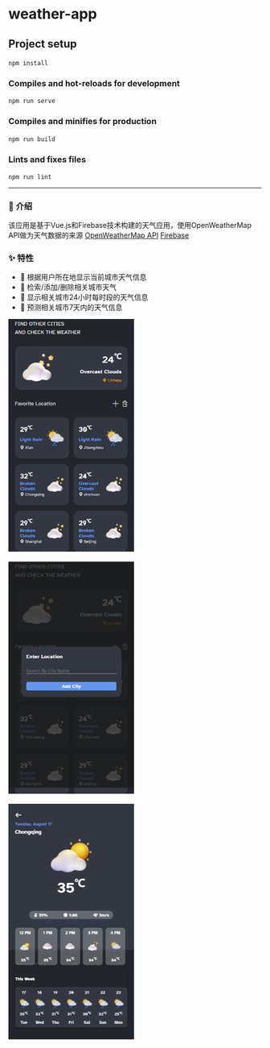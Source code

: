 # weather-app

## Project setup
```
npm install
```

### Compiles and hot-reloads for development
```
npm run serve
```

### Compiles and minifies for production
```
npm run build
```

### Lints and fixes files
```
npm run lint
```
---

### 📃 介绍
该应用是基于Vue.js和Firebase技术构建的天气应用，使用OpenWeatherMap API做为天气数据的来源
[OpenWeatherMap API](https://openweathermap.org/)
[Firebase](https://console.firebase.google.com/)

### ✨ 特性
-  💜 根据用户所在地显示当前城市天气信息
-  💜 检索/添加/删除相关城市天气
-  💜 显示相关城市24小时每时段的天气信息
-  💜 预测相关城市7天内的天气信息

<img src="https://github.com/langyixuan/Vue-Weather-App/blob/master/public/img1.png" width="250px"><br><br>
<img src="https://github.com/langyixuan/Vue-Weather-App/blob/master/public/img2.png" width="250px"><br><br>
<img src="https://github.com/langyixuan/Vue-Weather-App/blob/master/public/img3.png" width="250px"><br><br>





